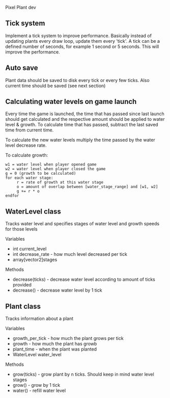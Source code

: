 Pixel Plant dev

## Tick system

Implement a tick system to improve performance. Basically instead of updating plants every draw loop, update them every 'tick'. A tick can be a defined number of seconds, for example 1 second or 5 seconds. This will improve the performance.

## Auto save

Plant data should be saved to disk every tick or every few ticks. Also current time should be saved (see next section)

## Calculating water levels on game launch

Every time the game is launched, the time that has passed since last launch should get calculated and the respective amount should be applied to water level & growth. To calculate time that has passed, subtract the last saved time from current time.

To calculate the new water levels multiply the time passed by the water level decrease rate.

To calculate growth:

```
w1 = water level when player opened game
w2 = water level when player closed the game
g = 0 (growth to be calculated)
for each water stage:
     r = rate of growth at this water stage
     o = amount of overlap between [water_stage_range] and [w1, w2]
     g += r * o
endfor     
```

## WaterLevel class

Tracks water level and specifies stages of water level and growth speeds for those levels

Variables
  * int current_level
  * int decrease_rate - how much level decreased per tick
  * array[vector2]stages

Methods
  * decrease(ticks) - decrease water level according to amount of ticks provided
  * decrease() - decrease water level by 1 tick

## Plant class
Tracks information about a plant

Variables
  * growth_per_tick - how much the plant grows per tick
  * growth - how much the plant has growb
  * plant_time - when the plant was planted
  * WaterLevel water_level

Methods
  * grow(ticks) - grow plant by n ticks. Should keep in mind water level stages
  * grow() - grow by 1 tick
  * water() - refill water level
